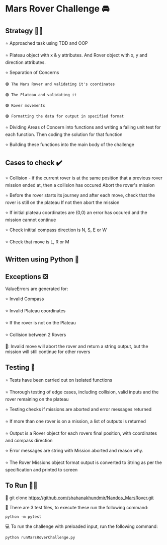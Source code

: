 # Mars Rover Challenge :oncoming_automobile:

## Strategy 👷‍♀️
⭐ Approached task using TDD and OOP

⭐ Plateau object with x & y attributes. And Rover object with x, y and direction attributes.

⭐ Separation of Concerns

    🟣 The Mars Rover and validating it's coordinates
  
    🟣 The Plateau and validating it 
    
    🟣 Rover movements
  
    🟣 Formatting the data for output in specified format
    
⭐ Dividing Areas of Concern into functions and writing a failing unit test for each function. Then coding the solution for that function
   
⭐ Building these functions into the main body of the challenge
 

## Cases to check ✔️
:star: Collision - if the current rover is at the same position that a previous rover mission ended at, then a collision has occured
  Abort the rover's mission

:star: Before the rover starts its journey and after each move, check that the rover is still on the plateau
  If not then abort the mission

:star: If initial plateau coordinates are (0,0) an error has occured and the mission cannot continue

:star: Check initital compass direction is N, S, E or W

:star: Check that move is L, R or M 


## Written using Python 🐍

## Exceptions ❎
ValueErrors are generated for:

:star: Invalid Compass

:star: Invalid Plateau coordinates

:star: If the rover is not on the Plateau

:star: Collision between 2 Rovers

🌟: Invalid move will abort the rover and return a string output, but the mission will still continue for other rovers

## Testing 📑
:star: Tests have been carried out on isolated functions

:star: Thorough testing of edge cases, including collision, valid inputs and the rover remaining on the plateau

:star: Testing checks if missions are aborted and error messages returned

:star: If more than one rover is on a mission, a list of outputs is returned

:star: Output is a Rover object for each rovers final position, with coordinates and compass direction

:star: Error messages are string with Mission aborted and reason why. 

:star: The Rover Missions object format output is converted to String as per the specification and printed to screen


## To Run 🏃‍♂️

📁 git clone https://github.com/shahanakhundmir/Nandos_MarsRover.git

🧪 There are 3 test files, to execute these run the following command:

`python -m pytest`

:computer: To run the challenge with preloaded input, run the following command:

`python runMarsRoverChallenge.py`


